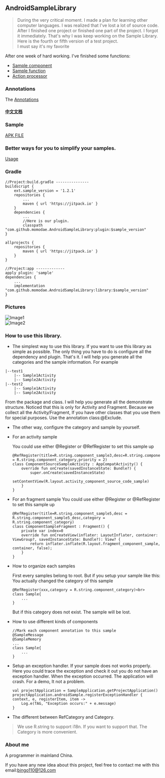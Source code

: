 ## AndroidSampleLibrary

> During the very critical moment. I made a plan for learning other computer languages. I was realized that I've lost a lot of source code.<br>
  After I finished one project or finished one part of the project. I forgot it immediately. That's why I was keep working on the Sample Library. Here is the fourth or fifth version of a test project.<br>
  I must say it's my favorite<br>

After one week of hard working. I've finished some functions:
* [Sample component](document/component/sampleCompoent.md)
* [Sample function](document/function/sampleFunction.md)
* [Action processor](document/actionprocessor/actionProcessor.md)

### Annotations
The [Annotations](document/annotations/sampleAnnotation.md)

#### [中文文档](document/readme-cn.md)

### Sample
[APK FILE](https://github.com/momodae/LibraryResources/blob/master/AndroidSampleLibrary/file/app-debug.apk?raw=true)

### Better ways for you to simplify your samples.
[Usage](document/usage.md)

### Gradle

```
//Project:build.gradle ---------------
buildscript {
    ext.sample_version = '1.2.1'
    repositories {
        ...
        maven { url 'https://jitpack.io' }
    }
    dependencies {
        ...
        //Here is our plugin.
        classpath "com.github.momodae.AndroidSampleLibrary:plugin:$sample_version"
}

allprojects {
    repositories {
        maven { url 'https://jitpack.io' }
    }
}

//Project:app -------------
apply plugin: 'sample'
dependencies {
    ...
    implementation "com.github.momodae.AndroidSampleLibrary:library:$sample_version"
}

```

### Pictures

![Image1](https://github.com/momodae/LibraryResources/blob/master/AndroidSampleLibrary/image/image1.gif?raw=true)<br>
![Image2](https://github.com/momodae/LibraryResources/blob/master/AndroidSampleLibrary/image/image2.gif?raw=true)<br>

### How to use this library.

* The simplest way to use this library.
If you want to use this library as simple as possible. The only thing you have to do is configure all the dependency and plugin. That's it.
I will help you generate all the categories and the sample information.
For example

```
|--test1
    |-- Sample1Activity
    |-- Sample2Activity
|--test2
    |-- Sample1Activity
    |-- Sample2Activity
```

From the package and class. I will help you generate all the demonstrate structure. Noticed that this is only for Activity and Fragment.
Because we collect all the Activity/Fragment, If you have other classes that you use them for special purposes. Use the annotation class:@Exclude.

* The other way, configure the category and sample by yourself.

* For an activity sample

    You could use either @Register or @RefRegister to set this sample up<br>

    ```
    @RefRegister(title=R.string.component_sample3,desc=R.string.component_sample3_desc,category = R.string.component_category,priority = 2)
    class ComponentSourceSampleActivity : AppCompatActivity() {
        override fun onCreate(savedInstanceState: Bundle?) {
            super.onCreate(savedInstanceState)
            setContentView(R.layout.activity_component_source_code_sample)
        }
    }
    ```

* For an fragment sample
    You could use either @Register or @RefRegister to set this sample up<br>

    ```
    @RefRegister(title=R.string.component_sample5,desc = R.string.component_sample5_desc,category = R.string.component_category)
    class ComponentSampleFragment : Fragment() {
        private var index=0
        override fun onCreateView(inflater: LayoutInflater, container: ViewGroup?, savedInstanceState: Bundle?): View? {
            return inflater.inflate(R.layout.fragment_component_sample, container, false);
        }
    }
    ```

* How to organize each samples

    First every samples belong to root. But if you setup your sample like this:<br>
    You actually changed the category of this sample<br>
    ```
    @RefRegister(xxx,category = R.string.component_category)<br>
    class Sample{
        ...
    }
    ```

    But if this category does not exist. The sample will be lost.

* How to use different kinds of components

    ```
    //Mark each component annotation to this sample
    @SampleMessage
    @SampleMemory
    ...
    class Sample{
        ...
    }
    ```

* Setup an exception handler. If your sample does not works properly. Here you could trace the exception and check it out
you do not have an exception handler. When the exception occurred. The application will crash. For a demo, It not a problem.

    ```
    val projectApplication = SampleApplication.getProjectApplication()
    projectApplication.androidSample.registerExceptionHandler { context, e, registerItem, item ->
        Log.e(TAG, "Exception occurs:" + e.message)
    }
    ```


* The different between RefCategory and Category.
> We use R.string to support i18n. If you want to support that. The Category is more convenient.


### About me

A programmer in mainland China.

If you have any new idea about this project, feel free to contact me with this email:bingo110@126.com


